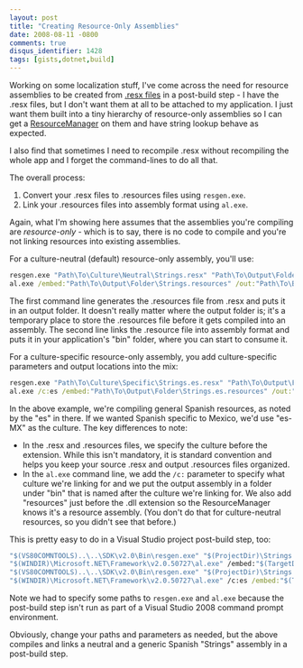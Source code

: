 ```yaml
---
layout: post
title: "Creating Resource-Only Assemblies"
date: 2008-08-11 -0800
comments: true
disqus_identifier: 1428
tags: [gists,dotnet,build]
---
```

Working on some localization stuff, I've come across the need for
resource assemblies to be created from [.resx
files](http://msdn.microsoft.com/en-us/library/ekyft91f.aspx) in a
post-build step - I have the .resx files, but I don't want them at all
to be attached to my application. I just want them built into a tiny
hierarchy of resource-only assemblies so I can get a
[ResourceManager](http://msdn.microsoft.com/en-us/library/system.resources.resourcemanager.aspx)
on them and have string lookup behave as expected.

I also find that sometimes I need to recompile .resx without recompiling
the whole app and I forget the command-lines to do all that.

The overall process:

1. Convert your .resx files to .resources files using `resgen.exe`.
2. Link your .resources files into assembly format using `al.exe`.

Again, what I'm showing here assumes that the assemblies you're
compiling are *resource-only* - which is to say, there is no code to
compile and you're not linking resources into existing assemblies.

For a culture-neutral (default) resource-only assembly, you'll use:

```cmd
resgen.exe "Path\To\Culture\Neutral\Strings.resx" "Path\To\Output\Folder\Strings.resources"
al.exe /embed:"Path\To\Output\Folder\Strings.resources" /out:"Path\To\Bin\Strings.dll"
```

The first command line generates the .resources file from .resx and puts
it in an output folder. It doesn't really matter where the output folder
is; it's a temporary place to store the .resources file before it gets
compiled into an assembly. The second line links the .resource file into
assembly format and puts it in your application's "bin" folder, where
you can start to consume it.

For a culture-specific resource-only assembly, you add culture-specific
parameters and output locations into the mix:

```cmd
resgen.exe "Path\To\Culture\Specific\Strings.es.resx" "Path\To\Output\Folder\Strings.es.resources"
al.exe /c:es /embed:"Path\To\Output\Folder\Strings.es.resources" /out:"Path\To\Bin\es\Strings.resources.dll"
```

In the above example, we're compiling general Spanish resources, as
noted by the "es" in there. If we wanted Spanish specific to Mexico,
we'd use "es-MX" as the culture. The key differences to note:

- In the .resx and .resources files, we specify the culture before the
    extension. While this isn't mandatory, it is standard convention and
    helps you keep your source .resx and output .resources files
    organized.
- In the `al.exe` command line, we add the `/c:` parameter to specify
    what culture we're linking for and we put the output assembly in a
    folder under "bin" that is named after the culture we're linking
    for. We also add "resources" just before the .dll extension so the
    ResourceManager knows it's a resource assembly. (You don't do that
    for culture-neutral resources, so you didn't see that before.)

This is pretty easy to do in a Visual Studio project post-build step,
too:

```cmd
"$(VS80COMNTOOLS)..\..\SDK\v2.0\Bin\resgen.exe" "$(ProjectDir)\Strings.resx" "$(TargetDir)Strings.resources"
"$(WINDIR)\Microsoft.NET\Framework\v2.0.50727\al.exe" /embed:"$(TargetDir)Strings.resources" /out:"$(TargetDir)Strings.dll"
"$(VS80COMNTOOLS)..\..\SDK\v2.0\Bin\resgen.exe" "$(ProjectDir)\Strings.es.resx" "$(TargetDir)Strings.es.resources"
"$(WINDIR)\Microsoft.NET\Framework\v2.0.50727\al.exe" /c:es /embed:"$(TargetDir)Strings.es.resources" /out:"$(TargetDir)es\Strings.resources.dll"
```

Note we had to specify some paths to `resgen.exe` and `al.exe` because
the post-build step isn't run as part of a Visual Studio 2008 command
prompt environment.

Obviously, change your paths and parameters as needed, but the above
compiles and links a neutral and a generic Spanish "Strings" assembly in
a post-build step.
